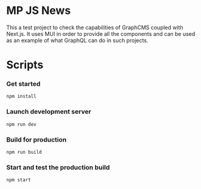 # MP JS News

This a test project to check the capabilities of GraphCMS coupled with Next.js.
It uses MUI in order to provide all the components and can be used as an example of what GraphQL can do in such projects.

# Scripts

### Get started

```
npm install
```

### Launch development server

```
npm run dev
```

### Build for production

```
npm run build
```

### Start and test the production build

```
npm start
```
